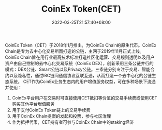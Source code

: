 ﻿---
weight: 
title: "CoinEx Token(CET)"
description: "CoinEx Token（CET）于2018年1月推出，为CoinEx Chain的原生代币"
date: 2022-03-25T21:57:40+08:00
lastmod: 2022-03-25T16:45:40+08:00
draft: false
authors: ["Metabd"]
featuredImage: "coinex-tokencet.webp"
link: ""
tags: ["数字代币","CoinEx Token(CET)"]
categories: ["navigation"]
navigation: ["数字代币"]
lightgallery: true
toc: true
pinned: false
recommend: false
recommend1: false
---
CoinEx Token（CET）于2018年1月推出，为CoinEx Chain的原生代币。CoinEx Chain是专为去中心化交易所而打造的公链，主网于2019年11月正式上线。
CoinEx Chain旨在用行业最高技术标准打造社区化运营、交易规则透明以及用户资产由自己控制的去中心化交易系统（CoinEx DEX），创新采用三条公链并行的模式：DEX公链、Smart公链以及Privacy公链。三条链分别专注于交易、智能合约以及隐私性，通过IBC链间通信协议互联互通，从而打造一个去中心化的公链生态系统。
CET作为CoinEx业务生态内的用户增值服务权益，可在多种场景下流通并使用：
1. CoinEx平台用户在交易时可直接使用CET抵扣等价值的交易手续费或使用CET购买其他平台增值服务
2. 用于支付CoinEx Token链上的交易手续费
3. 用于CoinEx Chain提案的发起和投票，参与社区治理
4. 作为抵押代币，CET持有者可参与CoinEx Chain中的staking经济
